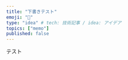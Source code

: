 ```yaml
---
title: "下書きテスト"
emoji: "📌"
type: "idea" # tech: 技術記事 / idea: アイデア
topics: ["memo"]
published: false
---
```


テスト
